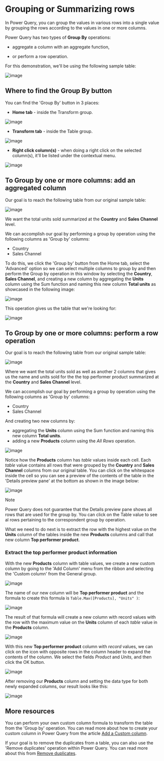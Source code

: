 # Grouping or Summarizing rows

In Power Query, you can group the values in various rows into a single value by grouping the rows according to the values in one or more columns. 

Power Query has two types of **Group By** operations:

* aggregate a column with an aggregate function,

* or perform a row operation.

For this demonstration, we'll be using the following sample table:

![image](images/me-group-by-initial-table.png)

## Where to find the Group By button
You can find the 'Group By' button in 3 places:

* **Home tab** - inside the Transform group.

![image](images/me-group-by-home-icon.png)

* **Transform tab** - inside the Table group. 

![image](images/me-group-by-transform-icon.png)

* **Right click column(s)** - when doing a right click on the selected column(s), it'll be listed under the contextual menu.

![image](images/me-group-by-right-click-icon.png)

## To Group by one or more columns: add an aggregated column

Our goal is to reach the following table from our original sample table:

![image](images/me-group-by-add-aggregated-column.png)

We want the total units sold summarized at the **Country** and **Sales Channel** level.

We can accomplish our goal by performing a group by operation using the following columns as 'Group by' columns:
* Country
* Sales Channel

To do this, we click the 'Group by' button from the Home tab, select the 'Advanced' option so we can select multiple columns to group by and then perform the Group by operation in this window by selecting the **Country**, **Sales Channel**, and creating a new column by aggregating the **Units** column using the Sum function and naming this new column **Total units** as showcased in the following image:

![image](images/me-group-by-add-aggregated-column-window.png)

This operation gives us the table that we're looking for:

![image](images/me-group-by-add-aggregated-column-final.png)

## To Group by one or more columns: perform a row operation

Our goal is to reach the following table from our original sample table:

![image](images/placeholder.png)

Where we want the total units sold as well as another 2 columns that gives us the name and units sold for the the top performer product summarized at the **Country** and **Sales Channel** level.
 
We can accomplish our goal by performing a group by operation using the following columns as 'Group by' columns:
* Country
* Sales Channel

And creating two new columns by:
* aggregating the **Units** column using the Sum function and naming this new column **Total units**. 
* adding a new **Products** column using the *All Rows* operation.

![image](images/me-group-by-row-operation-window.png)

Notice how the **Products** column has *table* values inside each cell. Each *table* value contains all rows that were grouped by the **Country** and **Sales Channel** columns from our original table. You can click on the whitespace inside the cell so you can see a preview of the contents of the table in the 'Details preview pane' at the bottom as shown in the image below:   

![image](images/me-group-by-row-operation-details-preview-pane.png)

>[!Note]
>Power Query does not guarantee that the Details preview pane shows all rows that are used for the group by. You can click on the Table value to see al rows pertaining to the correspondent group by operation. 

What we need to do next is to extract the row with the highest value on the **Units** column of the tables inside the new **Products** columns and call that new column **Top performer product**.

### Extract the top performer product information

With the new **Products** column with table values, we create a new custom column by going to the 'Add Column' menu from the ribbon and selecting the 'Custom column' from the General group.

![image](images/me-add-custom-column-icon.png)

The name of our new column will be **Top performer product** and the formula to create this formula is ```Table.Max([Products], "Units" )```:

![image](images/me-group-by-row-operation-custom-column-formula.png)

The result of that formula will create a new column with record values with the row with the maximum value on the **Units** column of each *table* value in the **Products** column.

![image](images/me-group-by-row-operation-custom-column-details-preview-pane.png)

With this new **Top performer product** column with *record* values, we can click on the icon  with opposite rows in the column header to expand the contents of the column. We select the fields *Product* and *Units*, and then click the OK button.

![image](images/me-group-by-row-operation-custom-column-expand-window.png)

After removing our **Products** column and setting the data type for both newly expanded columns, our result looks like this:

![image](images/me-group-by-row-operation-final-table.png)

## More resources

You can perform your own custom column formula to transform the table from the 'Group by' operation. You can read more about how to create your custom column in Power Query from the article [Add a Custom column](add-custom-column.md).

If your goal is to remove the duplicates from a table, you can also use the 'Remove duplicates' operation within Power Query. You can read more about this from [Remove duplicates](working-with-duplicates.md).